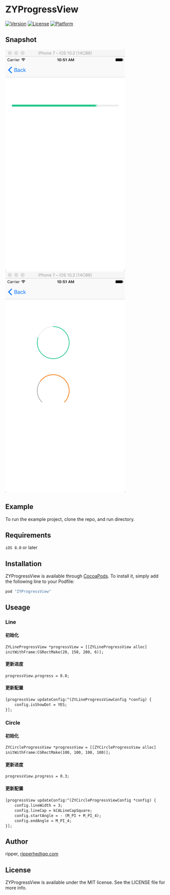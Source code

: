 # ZYProgressView

[![Version](https://img.shields.io/cocoapods/v/ZYProgressView.svg?style=flat)](http://cocoapods.org/pods/ZYProgressView)
[![License](https://img.shields.io/cocoapods/l/ZYProgressView.svg?style=flat)](http://cocoapods.org/pods/ZYProgressView)
[![Platform](https://img.shields.io/cocoapods/p/ZYProgressView.svg?style=flat)](http://cocoapods.org/pods/ZYProgressView)

## Snapshot

![](https://raw.githubusercontent.com/ripperhe/oss/master/2017/0327/lineprogressview.png) ![](https://raw.githubusercontent.com/ripperhe/oss/master/2017/0327/circleprogressview.png)

## Example

To run the example project, clone the repo, and run directory.

## Requirements

`iOS 8.0` or later

## Installation

ZYProgressView is available through [CocoaPods](http://cocoapods.org). To install
it, simply add the following line to your Podfile:

```ruby
pod "ZYProgressView"
```

## Useage

### Line

#### 初始化

```objc
ZYLineProgressView *progressView = [[ZYLineProgressView alloc] initWithFrame:CGRectMake(20, 150, 200, 6)];

```

#### 更新进度

```objc
progressView.progress = 0.8;
```

#### 更新配置

```objc
[progressView updateConfig:^(ZYLineProgressViewConfig *config) {
	config.isShowDot = YES;
}];
```

### Circle

#### 初始化

```objc
ZYCircleProgressView *progressView = [[ZYCircleProgressView alloc] initWithFrame:CGRectMake(100, 100, 100, 100)];
```

#### 更新进度

```objc
progressView.progress = 0.3;
```

#### 更新配置

```objc
[progressView updateConfig:^(ZYCircleProgressViewConfig *config) {
	config.lineWidth = 3;
	config.lineCap = kCALineCapSquare;
	config.startAngle = - (M_PI + M_PI_4);
	config.endAngle = M_PI_4;
}];
```

## Author

ripper, ripperhe@qq.com

## License

ZYProgressView is available under the MIT license. See the LICENSE file for more info.
